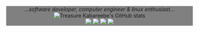 <div style="background-color:gray;">
<div  align="center">
  <em>...software developer, computer engineer & linux enthusiast...</em>
</div>

<div  align="center">
  <img src="https://github-readme-stats.vercel.app/api?username=trekab&count_private=true&show_icons=true&hide_rank=true&hide_border=true&layout=compact" alt="Treasure Kabareebe's GitHub stats">
</div>

<div  align="center">
  <a href="https://trekab.github.io/portfolio/" alt="portfolio link" target="_blank"><img src="https://img.shields.io/badge/%20%20-portfolio-3399ff?style=for-the-badge&logo=portfolio&logoColor=white&logoWidth=30" /></a>
  <a href="https://twitter.com/TKabareebe" alt="twitter link" target="_blank"><img src="https://img.shields.io/badge/%20%20-twitter-3399ff?style=for-the-badge&logo=twitter&logoColor=white&logoWidth=30" /></a>
  <a href="https://www.linkedin.com/in/treasure-kabareebe/" alt="linkedin link" target="_blank"><img src="https://img.shields.io/badge/linkedin-3399ff.svg?&style=for-the-badge&logo=linkedin&logoColor=white" /></a>
  <a href="https://angel.co/u/trekab" alt="angellist link" target="_blank"><img src="https://img.shields.io/badge/%20%20-angellist-3399ff?style=for-the-badge&logo=portfolio&logoColor=white&logoWidth=30" /></a>
</div>
</div>
